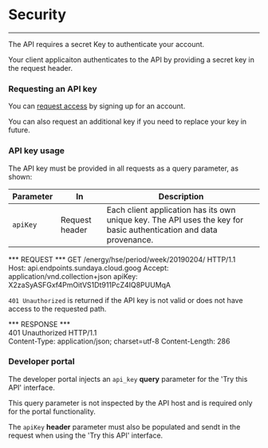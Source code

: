 # Security
---

The API requires a secret Key to authenticate your account. 

Your client applicaiton authenticates to the API by providing a secret key in the request header.

### Requesting an API key

You can [request access](mailto:admin@api.sundaya.com) by signing up for an account. 

You can also request an additional key if you need to replace your key in future.

### API key usage

The API key must be provided in all requests as a query parameter, as shown:

Parameter | In | Description
--- | --- | ---
`apiKey` | Request header | Each client application has its own unique key. The API uses the key for basic authentication and data provenance. 


*** REQUEST ***	
GET /energy/hse/period/week/20190204/ HTTP/1.1	
Host: api.endpoints.sundaya.cloud.goog
Accept: application/vnd.collection+json	
apiKey: X2zaSyASFGxf4PmOitVS1Dt911PcZ4IQ8PUUMqA


`401 Unauthorized` is returned if the API key is not valid or does not have access to the requested path.

*** RESPONSE ***	
401 Unauthorized HTTP/1.1	
Content-Type: application/json; charset=utf-8
Content-Length: 286

### Developer portal 

The developer portal injects an `api_key` **query** parameter for the 'Try this API' interface.

This query parameter is not inspected by the API host and is required only for the portal functionality. 

The `apiKey` **header** parameter must also be populated and sendt in the request when using the 'Try this API' interface. 
